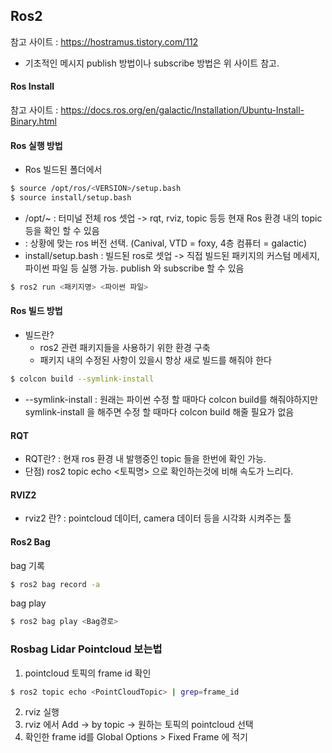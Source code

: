 ## Ros2

참고 사이트 :  https://hostramus.tistory.com/112

* 기초적인 메시지 publish 방법이나 subscribe 방법은 위 사이트 참고.

#### Ros Install

참고 사이트 : https://docs.ros.org/en/galactic/Installation/Ubuntu-Install-Binary.html



#### Ros 실행 방법

* Ros 빌드된 폴더에서

```bash
$ source /opt/ros/<VERSION>/setup.bash 
$ source install/setup.bash 
```

* /opt/~ : 터미널 전체 ros 셋업 -> rqt, rviz, topic 등등 현재 Ros 환경 내의 topic 등을 확인 할 수 있음
* <VERSION> : 상황에 맞는 ros 버전 선택. (Canival, VTD = foxy, 4층 컴퓨터 = galactic)
* install/setup.bash : 빌드된 ros로 셋업 -> 직접 빌드된 패키지의 커스텀 메세지, 파이썬 파일 등 실행 가능. publish 와 subscribe 할 수 있음

```bash
$ ros2 run <패키지명> <파이썬 파일>
```



#### Ros 빌드 방법

* 빌드란? 
  * ros2 관련 패키지들을 사용하기 위한 환경 구축
  * 패키지 내의 수정된 사항이 있을시 항상 새로 빌드를 해줘야 한다

```bash
$ colcon build --symlink-install
```

- --symlink-install : 원래는 파이썬 수정 할 때마다 colcon build를 해줘야하지만 symlink-install 을 해주면 수정 할 때마다 colcon build 해줄 필요가 없음



#### RQT

* RQT란? : 현재 ros 환경 내 발행중인 topic 들을 한번에 확인 가능.
* 단점) ros2 topic echo <토픽명> 으로 확인하는것에 비해 속도가 느리다.

#### RVIZ2

* rviz2 란? : pointcloud 데이터, camera 데이터 등을 시각화 시켜주는 툴



#### Ros2 Bag

bag 기록

```bash
$ ros2 bag record -a
```

bag play

```bash
$ ros2 bag play <Bag경로>
```



### Rosbag Lidar Pointcloud 보는법

1. pointcloud 토픽의 frame id 확인

```bash
$ ros2 topic echo <PointCloudTopic> | grep=frame_id
```

2. rviz 실행
3. rviz 에서 Add -> by topic -> 원하는 토픽의 pointcloud 선택
4. 확인한 frame id를 Global Options > Fixed Frame 에 적기 
